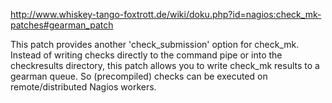 http://www.whiskey-tango-foxtrott.de/wiki/doku.php?id=nagios:check_mk-patches#gearman_patch

This patch provides another 'check_submission' option for check_mk. Instead of writing checks directly to the command pipe or into the checkresults directory, this patch allows you to write check_mk results to a gearman queue. So (precompiled) checks can be executed on remote/distributed Nagios workers.
